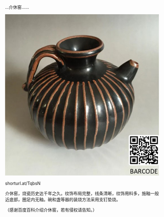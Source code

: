  …介休窑……


![介休窑](https://github.com/ywangnccu/ywang/blob/main/images/JIEXIU_KILN.jpg)

shorturl.at/TqbsN

介休窑，烧瓷历史达千年之久。纹饰布局完整，线条清晰，纹饰用料多，施釉一般近底部，圈足内无釉。碗和盏等器的装烧方法采用支钉垫烧。


（感谢百度百科介绍介休窑，若有侵权请告知。）
